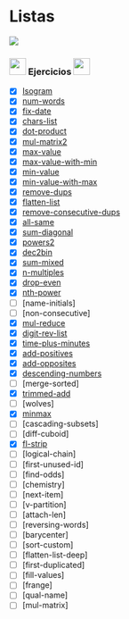 # Listas 

<img src='https://web.archive.org/web/20090902092639/http://geocities.com/TheTropics/Coast/1332/chains.gif'/>

### <img width="30" src="https://web.archive.org/web/20091026100043im_/http://geocities.com/hellokitty_can/smile.gif"/> Ejercicios <img width="30" src="https://web.archive.org/web/20091026100043im_/http://geocities.com/hellokitty_can/smile.gif"/>

- [x] [Isogram](https://github.com/toninavhd/1-DAW_pt2/blob/main/PRO/ut4/tareas/listas/isogram/main.py) 
- [x] [num-words](https://github.com/toninavhd/1-DAW_pt2/blob/main/PRO/ut4/tareas/listas/num-words/main.py) 
- [x] [fix-date](https://github.com/toninavhd/1-DAW_pt2/blob/main/PRO/ut4/tareas/listas/fix-date/main.py)
- [x] [chars-list](https://github.com/toninavhd/1-DAW_pt2/blob/main/PRO/ut4/tareas/listas/chars-list/main.py)
- [x] [dot-product](https://github.com/toninavhd/1-DAW_pt2/blob/main/PRO/ut4/tareas/listas/dot-product/main.py)
- [x] [mul-matrix2](https://github.com/toninavhd/1-DAW_pt2/blob/main/PRO/ut4/tareas/listas/mul-matrix2/main.py)
- [x] [max-value](https://github.com/toninavhd/1-DAW_pt2/blob/main/PRO/ut4/tareas/listas/max-value/main.py)
- [x] [max-value-with-min](https://github.com/toninavhd/1-DAW_pt2/blob/main/PRO/ut4/tareas/listas/max-value-with-min/main.py)
- [x] [min-value](https://github.com/toninavhd/1-DAW_pt2/blob/main/PRO/ut4/tareas/listas/min-value/main.py)
- [x] [min-value-with-max](https://github.com/toninavhd/1-DAW_pt2/blob/main/PRO/ut4/tareas/listas/min-value-with-max/main.py)
- [x] [remove-dups](https://github.com/toninavhd/1-DAW_pt2/blob/main/PRO/ut4/tareas/listas/remove-dups/main.py)
- [x] [flatten-list](https://github.com/toninavhd/1-DAW_pt2/blob/main/PRO/ut4/tareas/listas/flatten-list/main.py)
- [x] [remove-consecutive-dups](https://github.com/toninavhd/1-DAW_pt2/blob/main/PRO/ut4/tareas/listas/remove-consecutive-dups/main.py)
- [x] [all-same](https://github.com/toninavhd/1-DAW_pt2/blob/main/PRO/ut4/tareas/listas/all-same/main.py)
- [x] [sum-diagonal](https://github.com/toninavhd/1-DAW_pt2/blob/main/PRO/ut4/tareas/listas/sum-diagonal/main.py)
- [x] [powers2](https://github.com/toninavhd/1-DAW_pt2/blob/main/PRO/ut4/tareas/listas/powers2/main.py)
- [x] [dec2bin](https://github.com/toninavhd/1-DAW_pt2/blob/main/PRO/ut4/tareas/listas/dec2bin/main.py)
- [x] [sum-mixed](https://github.com/toninavhd/1-DAW_pt2/blob/main/PRO/ut4/tareas/listas/sum-mixed/main.py)
- [x] [n-multiples](https://github.com/toninavhd/1-DAW_pt2/blob/main/PRO/ut4/tareas/listas/n-multiples/main.py)
- [x] [drop-even](https://github.com/toninavhd/1-DAW_pt2/blob/main/PRO/ut4/tareas/listas/drop-even/main.py)
- [x] [nth-power](https://github.com/toninavhd/1-DAW_pt2/blob/main/PRO/ut4/tareas/listas/nth-power/main.py)
- [ ] [name-initials]
- [ ] [non-consecutive]
- [x] [mul-reduce](https://github.com/toninavhd/1-DAW_pt2/blob/main/PRO/ut4/tareas/listas/mul-reduce/main.py)
- [x] [digit-rev-list](https://github.com/toninavhd/1-DAW_pt2/blob/main/PRO/ut4/tareas/listas/digit-rev-list/main.py)
- [x] [time-plus-minutes](https://github.com/toninavhd/1-DAW_pt2/blob/main/PRO/ut4/tareas/listas/time-plus-minutes/main.py)
- [x] [add-positives](https://github.com/toninavhd/1-DAW_pt2/blob/main/PRO/ut4/tareas/listas/add-positives/main.py)
- [x] [add-opposites](https://github.com/toninavhd/1-DAW_pt2/blob/main/PRO/ut4/tareas/listas/add-opposites/main.py)
- [x] [descending-numbers](https://github.com/toninavhd/1-DAW_pt2/blob/main/PRO/ut4/tareas/listas/descending-numbers/main.py)
- [ ] [merge-sorted]
- [x] [trimmed-add](https://github.com/toninavhd/1-DAW_pt2/blob/main/PRO/ut4/tareas/listas/trimmed-add/main.py)
- [ ] [wolves]
- [x] [minmax](https://github.com/toninavhd/1-DAW_pt2/blob/main/PRO/ut4/tareas/listas/trimmed-add/main.py)
- [ ] [cascading-subsets]
- [ ] [diff-cuboid]
- [x] [fl-strip](https://github.com/toninavhd/1-DAW_pt2/blob/main/PRO/ut4/tareas/listas/fl-strip/main.py)
- [ ] [logical-chain]
- [ ] [first-unused-id]
- [ ] [find-odds]
- [ ] [chemistry]
- [ ] [next-item]
- [ ] [v-partition]
- [ ] [attach-len]
- [ ] [reversing-words]
- [ ] [barycenter]
- [ ] [sort-custom]
- [ ] [flatten-list-deep]
- [ ] [first-duplicated]
- [ ] [fill-values]
- [ ] [frange]
- [ ] [qual-name]
- [ ] [mul-matrix]